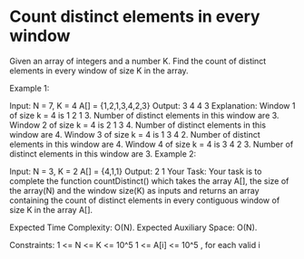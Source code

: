 # Count distinct elements in every window


Given an array of integers and a number K. Find the count of distinct elements in every window of size K in the array.

Example 1:

Input:
N = 7, K = 4
A[] = {1,2,1,3,4,2,3}
Output: 3 4 4 3
Explanation: Window 1 of size k = 4 is
1 2 1 3. Number of distinct elements in
this window are 3. 
Window 2 of size k = 4 is 2 1 3 4. Number
of distinct elements in this window are 4.
Window 3 of size k = 4 is 1 3 4 2. Number
of distinct elements in this window are 4.
Window 4 of size k = 4 is 3 4 2 3. Number
of distinct elements in this window are 3.
Example 2:

Input:
N = 3, K = 2
A[] = {4,1,1}
Output: 2 1
Your Task:
Your task is to complete the function countDistinct() which takes the array A[], the size of the array(N) and the window size(K) as inputs and returns an array containing the count of distinct elements in every contiguous window of size K in the array A[].

Expected Time Complexity: O(N).
Expected Auxiliary Space: O(N).

Constraints:
1 <= N <= K <= 10^5
1 <= A[i] <= 10^5 , for each valid i

